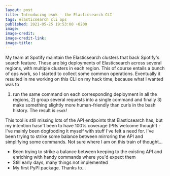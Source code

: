 ```yaml
---
layout: post
title: Introducing esok - the Elasticsearch CLI
tags: elasticsearch cli ops
published: 2021-05-25 19:53:00 +0200
image: 
image-credit: 
image-credit-link: 
image-title: 
---
```


My team at Spotify maintain the Elasticsearch clusters that back Spotify's
search feature. These are big deployments of Elasticsearch across several
regions, with multiple clusters in each region. This of course entails a bunch
of ops work, so I started to collect some common operations. Eventually it
resulted in me working on this CLI on my hack time, because what I wanted was to
1) run the same command on each corresponding deployment in all the regions, 2)
group several requests into a single command and finally 3) make something
slightly more human-friendly than curls in the bash history. The result
is `esok`!

This tool is still missing lots of the API endpoints that Elasticsearch has, but
my intention hasn't been to have 100% coverage (PRs welcome though!) - I've
mainly been dogfooding it myself with stuff I've felt a need for. I've been
trying to strike some balance between mirroring the API and simplifying some
commands. Not sure where I am on this train of thought...

- Been trying to strike a balance between keeping to the existing API and enriching
  with handy commands where you'd expect them
- Still early days, many things not implemented
- My first PyPI package. Thanks to...
